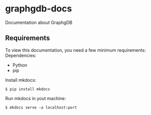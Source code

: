 # graphgdb-docs

Documentation about GraphgDB

## Requirements
To view this documentation, you need a few minimum requirements:
Dependencies:
- Python
- pip

Install mkdocs:
```shell
$ pip install mkdocs
```
Run mkdocs in yout machine:
```shell
$ mkdocs serve -a localhost:port
```

